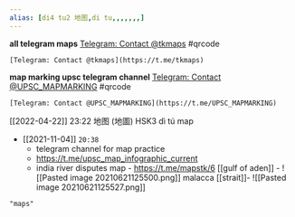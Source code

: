 ```yaml
---
alias: [di4 tu2 地图,di tu,,,,,,,]
---
```

**all telegram maps**
[Telegram: Contact @tkmaps](https://t.me/tkmaps)
#qrcode

```qrcode
[Telegram: Contact @tkmaps](https://t.me/tkmaps)
```

**map marking upsc telegram channel**
[Telegram: Contact @UPSC_MAPMARKING](https://t.me/UPSC_MAPMARKING)
#qrcode

```qrcode
[Telegram: Contact @UPSC_MAPMARKING](https://t.me/UPSC_MAPMARKING)
```

[[2022-04-22]] 23:22
地图 (地圖) HSK3 dì tú map

- [[2021-11-04]] `20:38`
	- telegram channel for map practice
	- https://t.me/upsc_map_infographic_current
	- india river disputes map - https://t.me/mapstk/6
[[gulf of aden]] - ![[Pasted image 20210621125500.png]]
malacca [[strait]]- ![[Pasted image 20210621125527.png]]

```query
"maps"
```